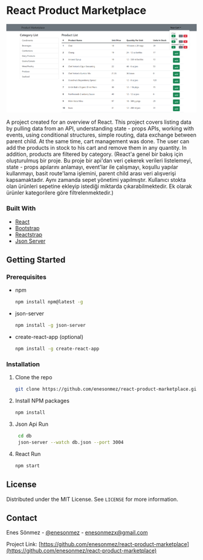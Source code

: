# React Product Marketplace

![screen-shot](./public/screen.png)

A project created for an overview of React. This project covers listing data by pulling data from an API, understanding state - props APIs, working with events, using conditional structures, simple routing, data exchange between parent child. At the same time, cart management was done. The user can add the products in stock to his cart and remove them in any quantity. In addition, products are filtered by category. (React'a genel bir bakış için oluşturulmuş bir proje. Bu proje bir api'dan veri çekerek verileri listelemeyi, state - props apılarını anlamayı, event'lar ile çalışmayı, koşullu yapılar kullanmayı, basit route'lama işlemini, parent child arası veri alışverişi kapsamaktadır. Aynı zamanda sepet yönetimi yapılmıştır. Kullanıcı stokta olan ürünleri sepetine ekleyip istediği miktarda çıkarabilmektedir. Ek olarak ürünler kategorilere göre filtrelenmektedir.)

### Built With

* [React](https://reactjs.org/)
* [Bootstrap](https://getbootstrap.com/docs/5.0/getting-started/introduction/)
* [Reactstrap](https://reactstrap.github.io/?path=/story/home-installation--page)
* [Json Server](https://github.com/typicode/json-server)

## Getting Started

### Prerequisites
* npm
  ```sh
  npm install npm@latest -g
  ```

* json-server
  ```sh
  npm install -g json-server
  ```

* create-react-app (optional)
  ```sh
  npm install -g create-react-app
  ```

### Installation
1. Clone the repo
   ```sh
   git clone https://github.com/enesonmez/react-product-marketplace.git
   ```
2. Install NPM packages
   ```sh
   npm install
   ```
3. Json Api Run
   ```sh
    cd db
    json-server --watch db.json --port 3004
   ```
3. React Run
   ```sh
   npm start
   ```

## License
Distributed under the MIT License. See `LICENSE` for more information.

## Contact
Enes Sönmez - [@enesonmez](https://www.linkedin.com/in/enesonmez/) - enesonmezx@gmail.com

Project Link: [https://github.com/enesonmez/react-product-marketplace](https://github.com/enesonmez/react-product-marketplace)
